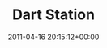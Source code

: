 ---
title:		"Dart Station"
type:		"photos"
mediatype:		"upload"
location:		"Dublin, Ireland"
date:		"2011-04-16 20:15:12+00:00"
album:		"city"
filename:		"tara-street-dart.md"
series:		"dublin"
cl_public_id:		"city/tara-street-dart"
cl_version:		1497000452
format:		"tiff"
bytes:		5944556
width:		2151
height:		1440
colours:
- "#252120"
- "#B8C0D1"
- "#181E29"
- "#151F27"
- "#D1C1BB"
- "#4F637F"
- "#292A2F"
- "#6D707F"
- "#8E817D"
- "#211814"
- "#849EC4"
- "#7A684D"
- "#28221A"
- "#1B5F93"
- "#2F5E86"
- "#1E2123"
- "#D3E4F3"
- "#082031"
- "#867A83"
- "#CEC6CC"
- "#7D5E4B"
- "#030913"
- "#2178B3"
exposure_mode:		"Manual"
program:		"Manual"
aperture:		"2.8"
focal_length:		"14.0 mm"
iso:		"200"
shutter_speed:		"1/160"
metering:		"Center-weighted average"
flash:		"No Flash"
white_balance:		"Custom"
colour_temp:		"4250"
has_crop:		"true"
orientation:		"Horizontal (normal)"
camera_model:		"NIKON D200"
lens_info:		"11-16mm f/2.8"
artist: "Matt Finucane"
x_resolution:		"300"
y_resolution:		"300"
---